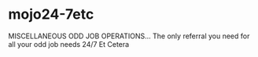 # mojo24-7etc
MISCELLANEOUS ODD JOB OPERATIONS... The only referral you need for all your odd job needs 24/7 Et Cetera 
